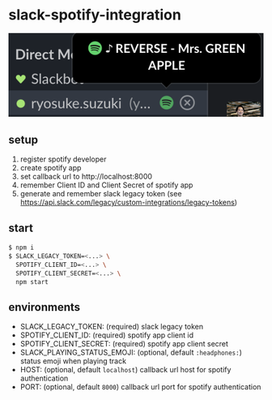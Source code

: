 # slack-spotify-integration

![slack-spotify-integration](./img/slack.png)

## setup

1. register spotify developer
2. create spotify app
3. set callback url to http://localhost:8000
4. remember Client ID and Client Secret of spotify app
5. generate and remember slack legacy token (see https://api.slack.com/legacy/custom-integrations/legacy-tokens)

## start

```bash
$ npm i
$ SLACK_LEGACY_TOKEN=<...> \
  SPOTIFY_CLIENT_ID=<...> \
  SPOTIFY_CLIENT_SECRET=<...> \
  npm start
```

## environments

- SLACK_LEGACY_TOKEN: (required) slack legacy token
- SPOTIFY_CLIENT_ID: (required) spotify app client id
- SPOTIFY_CLIENT_SECRET: (required) spotify app client secret
- SLACK_PLAYING_STATUS_EMOJI: (optional, default `:headphones:`) status emoji when playing track
- HOST: (optional, default `localhost`) callback url host for spotify authentication
- PORT: (optional, default `8000`) callback url port for spotify authentication